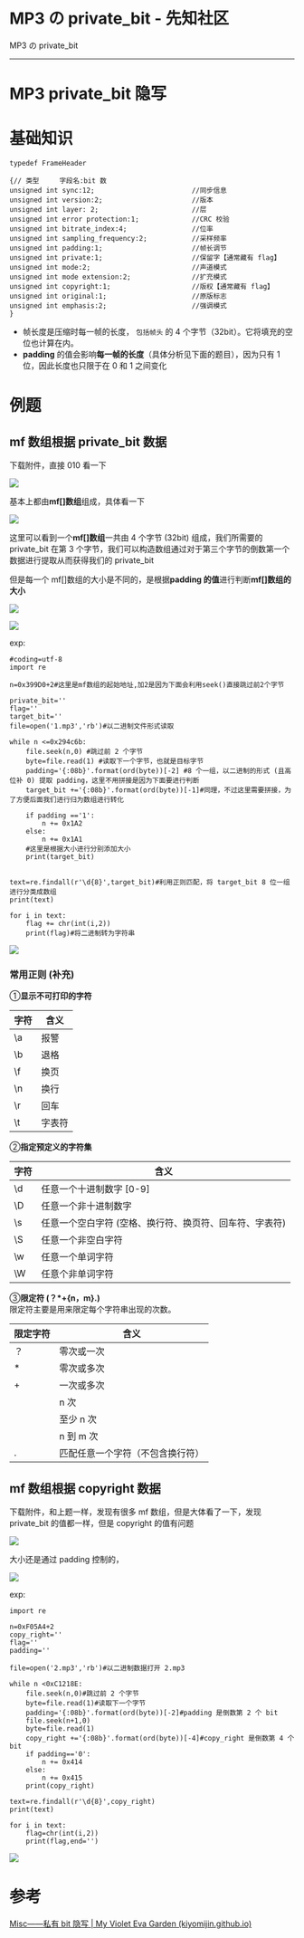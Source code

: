 

# MP3 の private_bit - 先知社区

MP3 の private\_bit

- - -

# MP3 private\_bit 隐写

# 基础知识

```plain
typedef FrameHeader

{// 类型     字段名:bit 数
unsigned int sync:12;                        //同步信息
unsigned int version:2;                      //版本
unsigned int layer: 2;                       //层
unsigned int error protection:1;             //CRC 校验
unsigned int bitrate_index:4;                //位率
unsigned int sampling_frequency:2;           //采样频率
unsigned int padding:1;                      //帧长调节
unsigned int private:1;                      //保留字【通常藏有 flag】
unsigned int mode:2;                         //声道模式
unsigned int mode extension:2;               //扩充模式
unsigned int copyright:1;                    //版权【通常藏有 flag】
unsigned int original:1;                     //原版标志
unsigned int emphasis:2;                     //强调模式
}
```

-   帧长度是压缩时每一帧的长度， `包括帧头` 的 4 个字节（32bit）。它将填充的空位也计算在内。
-   **padding** 的值会影响**每一帧的长度**（具体分析见下面的题目），因为只有 1 位，因此长度也只限于在 0 和 1 之间变化

# 例题

## mf 数组根据 private\_bit 数据

下载附件，直接 010 看一下

[![](assets/1707954812-675c1c617adca4eca24442f55d314b5b.png)](https://xzfile.aliyuncs.com/media/upload/picture/20240208222303-91923076-c68d-1.png)

基本上都由**mf\[\]数组**组成，具体看一下

[![](assets/1707954812-b681e072991b8b188121d73fe581dd59.png)](https://xzfile.aliyuncs.com/media/upload/picture/20240208222308-94a1bad4-c68d-1.png)

这里可以看到一个**mf\[\]数组**一共由 4 个字节 (32bit) 组成，我们所需要的 private\_bit 在第 3 个字节，我们可以构造数组通过对于第三个字节的倒数第一个数据进行提取从而获得我们的 private\_bit

但是每一个 mf\[\]数组的大小是不同的，是根据**padding 的值**进行判断**mf\[\]数组的大小**

[![](assets/1707954812-60be783839a1b644dd362126dff00910.png)](https://xzfile.aliyuncs.com/media/upload/picture/20240208222312-97402cda-c68d-1.png)

[![](assets/1707954812-72ae783f7901501069b96dc31d0fdec2.png)](https://xzfile.aliyuncs.com/media/upload/picture/20240208222316-9956ca38-c68d-1.png)

exp:

```plain
#coding=utf-8
import re

n=0x399D0+2#这里是mf数组的起始地址,加2是因为下面会利用seek()直接跳过前2个字节

private_bit=''
flag=''
target_bit=''
file=open('1.mp3','rb')#以二进制文件形式读取

while n <=0x294c6b:
    file.seek(n,0) #跳过前 2 个字节
    byte=file.read(1) #读取下一个字节，也就是目标字节
    padding='{:08b}'.format(ord(byte))[-2] #8 个一组，以二进制的形式 (且高位补 0) 提取 padding，这里不用拼接是因为下面要进行判断
    target_bit +='{:08b}'.format(ord(byte))[-1]#同理，不过这里需要拼接，为了方便后面我们进行归为数组进行转化

    if padding =='1':
        n += 0x1A2
    else:
        n += 0x1A1
    #这里是根据大小进行分别添加大小
    print(target_bit)


text=re.findall(r'\d{8}',target_bit)#利用正则匹配，将 target_bit 8 位一组进行分类成数组
print(text)

for i in text:
    flag += chr(int(i,2))
    print(flag)#将二进制转为字符串
```

[![](assets/1707954812-f8a4f136e2d5fb403df0e0e03ce15161.png)](https://xzfile.aliyuncs.com/media/upload/picture/20240208222324-9e6db202-c68d-1.png)

### 常用正则 (补充)

①**显示不可打印的字符**

| 字符  | 含义  |
| --- | --- |
| \\a | 报警  |
| \\b | 退格  |
| \\f | 换页  |
| \\n | 换行  |
| \\r | 回车  |
| \\t | 字表符 |

②**指定预定义的字符集**

| 字符  | 含义  |
| --- | --- |
| \\d | 任意一个十进制数字 \[0-9\] |
| \\D | 任意一个非十进制数字 |
| \\s | 任意一个空白字符 (空格、换行符、换页符、回车符、字表符) |
| \\S | 任意一个非空白字符 |
| \\w | 任意一个单词字符 |
| \\W | 任意个非单词字符 |

③**限定符 (？\*+{n，m}.)**  
限定符主要是用来限定每个字符串出现的次数。

| 限定字符 | 含义  |
| --- | --- |
| ？   | 零次或一次 |
| \*  | 零次或多次 |
| +   | 一次或多次 |
|     | n 次 |
|     | 至少 n 次 |
|     | n 到 m 次 |
| .   | 匹配任意一个字符（不包含换行符） |

## mf 数组根据 copyright 数据

下载附件，和上题一样，发现有很多 mf 数组，但是大体看了一下，发现 private\_bit 的值都一样，但是 copyright 的值有问题

[![](assets/1707954812-60e23733c8a8b17c478118e7ed7c6455.png)](https://xzfile.aliyuncs.com/media/upload/picture/20240208222332-a30ac9a8-c68d-1.png)

大小还是通过 padding 控制的，

[![](assets/1707954812-eb8a558293ebef25606b2f66f154eade.png)](https://xzfile.aliyuncs.com/media/upload/picture/20240208222337-a5df090a-c68d-1.png)

exp:

```plain
import re

n=0xF05A4+2
copy_right=''
flag=''
padding=''

file=open('2.mp3','rb')#以二进制数据打开 2.mp3

while n <0xC1218E:
    file.seek(n,0)#跳过前 2 个字节
    byte=file.read(1)#读取下一个字节
    padding='{:08b}'.format(ord(byte))[-2]#padding 是倒数第 2 个 bit
    file.seek(n+1,0)
    byte=file.read(1)
    copy_right +='{:08b}'.format(ord(byte))[-4]#copy_right 是倒数第 4 个 bit
    if padding=='0':
        n += 0x414
    else:
        n += 0x415
    print(copy_right)

text=re.findall(r'\d{8}',copy_right)
print(text)

for i in text:
    flag=chr(int(i,2))
    print(flag,end='')
```

[![](assets/1707954812-def401c32cd0e336371a8b2da6a08112.png)](https://xzfile.aliyuncs.com/media/upload/picture/20240208222343-a9b87944-c68d-1.png)

# 参考

[Misc——私有 bit 隐写 | My Violet Eva Garden (kiyomijin.github.io)](https://kiyomijin.github.io/2022/09/17/CTF%E5%B0%8F%E8%AE%AD/Misc/Misc%E2%80%94%E2%80%94%E7%A7%81%E6%9C%89bit%E9%9A%90%E5%86%99/)
